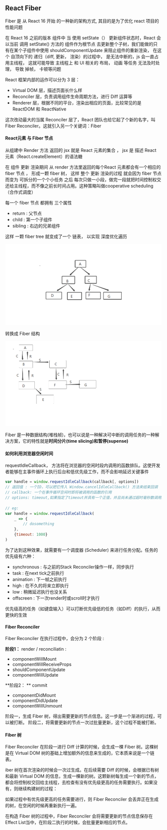 ## React Fiber

Fiber 是 从 React 16 开始  的一种新的架构方式, 其目的是为了优化  react 项目的性能问题



在 React 16 之前的版本 组件中 当 使用 setState（） 更新组件状态时，React 会以当前 调用 setState() 方法的 组件作为根节点 去更新整个子树，我们能做的只有在某个子组件中使用 shouldComponentUpdate 来阻止组件的重新渲染， 在这个 自顶向下的 递归（diff, 更新， 渲染）的过程中， 是无法中断的，js 会一直占用主线程， 这就可能导致 主线程上 和 UI 相关的 布局， 动画 等任务 无法及时处理，  导致  掉帧， 卡顿等问题



React 框架内部的运作可以分为 3 层：

* Virtual DOM 层，描述页面长什么样
* Reconciler 层，负责调用组件生命周期方法，进行 Diff 运算等
* Renderer 层，根据不同的平台，渲染出相应的页面，比较常见的是 ReactDOM 和 ReactNative




这次改动最大的当属 Reconciler 层了，React 团队也给它起了个新的名字，叫Fiber Reconciler。这就引入另一个关键词：Fiber



#### React元素 与 Fiber 节点

从组建中 Render 方法 返回的 jsx 就是 React 元素的集合 ， jsx 是 描述 React 元素（React.createElement）的语法糖



在 组件 更新 渲染期间 从 render 方法里返回的每个React 元素都会有一个相应的 fiber 节点 ， 形成一颗 fiber 树， 这样 整个 更新 渲染的过程 就会因为 fiber 节点  而变为 可拆分的一个个小任务 之后 每次只做一小段，做完一段就把时间控制权交还给主线程，而不像之前长时间占用。这种策略叫做cooperative scheduling（合作式调度）

每一个 fiber 节点 都拥有 三个属性 

* return :  父节点
* child : 第一个子组件
* sibling : 右边的兄弟组件

这样 一颗 fiber tree  就变成了一个 链表， 以实现 深度优化遍历

![](./100.png)

转换成 Fiber 结构

![](./200.png)

Fiber 是一种数据结构(堆栈帧)，也可以说是一种解决可中断的调用任务的一种解决方案，它的特性就是**时间分片(time slicing)和暂停(supense)**



#### 如何利用浏览器空闲时间

requestIdleCallback， 方法将在浏览器的空闲时段内调用的函数排队。这使开发者能够在主事件循环上执行后台和低优先级工作，而不会影响延迟关键事件

``` javascript
var handle = window.requestIdleCallback(callback[, options])
// 返回值 : 一个ID，可以把它传入 Window.cancelIdleCallback() 方法来结束回调
// callback: 一个在事件循环空闲时即将被调用的函数的引用
// options: timeout,如果指定了timeout并具有一个正值，并且尚未通过超时毫秒数调用回调，那么回调会在下一次空闲时期被强制执行，尽管这样很可能会对性能造成负面影响

// eg: 
var handle = window.requestIdleCallback(
	_ => {
        // dosomething
    },
    {timeout: 1000}
)
```



为了达到这种效果，就需要有一个调度器 (Scheduler) 来进行任务分配。任务的优先级有六种：

* synchronous :  与之前的Stack Reconciler操作一样，同步执行
* task : 在next tick之前执行
* animation : 下一帧之前执行
* high : 在不久的将来立即执行
* low : 稍微延迟执行也没关系
* offscreen : 下一次render时或scroll时才执行

优先级高的任务（如键盘输入）可以打断优先级低的任务（如Diff）的执行，从而更快的生效



#### Fiber Reconciler

Fiber Reconciler 在执行过程中，会分为 2 个阶段 : 

**阶段1：** render / reconciliatin :

* componentWillMount
* componentWillReceiveProps
* shouldComponentUpdate
* componentWillUpdate

**阶段2： ** commit

* componentDidMount
* componentDidUpdate
* componentWillUnmount



阶段一，生成 Fiber 树，得出需要更新的节点信息。这一步是一个渐进的过程，可以被打断。
阶段二，将需要更新的节点一次过批量更新，这个过程不能被打断。





#### Fiber 树

Fiber Reconciler 在阶段一进行 Diff 计算的时候，会生成一棵 Fiber 树。这棵树是在 Virtual DOM 树的基础上增加额外的信息来生成的，它本质来说是一个链表。

iber 树在首次渲染的时候会一次过生成。在后续需要 Diff 的时候，会根据已有树和最新 Virtual DOM 的信息，生成一棵新的树。这颗新树每生成一个新的节点，都会将控制权交回给主线程，去检查有没有优先级更高的任务需要执行。如果没有，则继续构建树的过程：

如果过程中有优先级更高的任务需要进行，则 Fiber Reconciler 会丢弃正在生成的树，在空闲的时候再重新执行一遍。

在构造 Fiber 树的过程中，Fiber Reconciler 会将需要更新的节点信息保存在Effect List当中，在阶段二执行的时候，会批量更新相应的节点。



